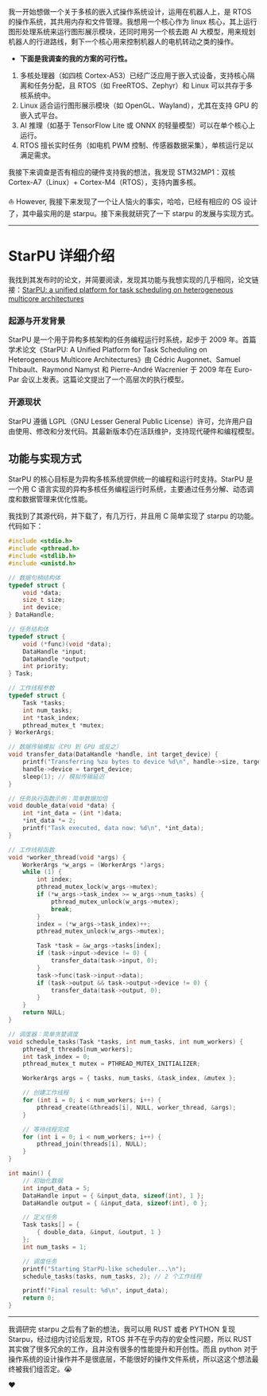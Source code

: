 我一开始想做一个关于多核的嵌入式操作系统设计，运用在机器人上，是 RTOS 的操作系统，其共用内存和文件管理。我想用一个核心作为 linux 核心，其上运行图形处理系统来运行图形展示模块，还同时用另一个核去跑 AI 大模型，用来规划机器人的行进路线，剩下一个核心用来控制机器人的电机转动之类的操作。

-   **下面是我调查的我的方案的可行性。**

1. 多核处理器（如四核 Cortex-A53）已经广泛应用于嵌入式设备，支持核心隔离和任务分配，且 RTOS（如 FreeRTOS、Zephyr）和 Linux 可以共存于多核系统中。
2. Linux 适合运行图形展示模块（如 OpenGL、Wayland），尤其在支持 GPU 的嵌入式平台。
3. AI 推理（如基于 TensorFlow Lite 或 ONNX 的轻量模型）可以在单个核心上运行。
4. RTOS 擅长实时任务（如电机 PWM 控制、传感器数据采集），单核运行足以满足需求。

我接下来调查是否有相应的硬件支持我的想法，我发现 STM32MP1：双核 Cortex-A7（Linux）+ Cortex-M4（RTOS），支持内置多核。

:sailboat: However, 我接下来发现了一个让人恼火的事实，哈哈，已经有相应的 OS 设计了，其中最实用的是 starpu。接下来我就研究了一下 starpu 的发展与实现方式。

---

# StarPU 详细介绍

我找到其发布时的论文，并简要阅读，发现其功能与我想实现的几乎相同，论文链接：[StarPU: a unified platform for task scheduling on heterogeneous multicore architectures](https://onlinelibrary.wiley.com/doi/10.1002/cpe.1631)

### 起源与开发背景

StarPU 是一个用于异构多核架构的任务编程运行时系统，起步于 2009 年。首篇学术论文《StarPU: A Unified Platform for Task Scheduling on Heterogeneous Multicore Architectures》由 Cédric Augonnet、Samuel Thibault、Raymond Namyst 和 Pierre-André Wacrenier 于 2009 年在 Euro-Par 会议上发表。这篇论文提出了一个高层次的执行模型。

### 开源现状

StarPU 遵循 LGPL（GNU Lesser General Public License）许可，允许用户自由使用、修改和分发代码。其最新版本仍在活跃维护，支持现代硬件和编程模型。

## 功能与实现方式

StarPU 的核心目标是为异构多核系统提供统一的编程和运行时支持。StarPU 是一个用 C 语言实现的异构多核任务编程运行时系统，主要通过任务分解、动态调度和数据管理来优化性能。

我找到了其源代码，并下载了，有几万行，并且用 C 简单实现了 starpu 的功能。代码如下：

```c
#include <stdio.h>
#include <pthread.h>
#include <stdlib.h>
#include <unistd.h>

// 数据句柄结构体
typedef struct {
    void *data;
    size_t size;
    int device;
} DataHandle;

// 任务结构体
typedef struct {
    void (*func)(void *data);
    DataHandle *input;
    DataHandle *output;
    int priority;
} Task;

// 工作线程参数
typedef struct {
    Task *tasks;
    int num_tasks;
    int *task_index;
    pthread_mutex_t *mutex;
} WorkerArgs;

// 数据传输模拟（CPU 到 GPU 或反之）
void transfer_data(DataHandle *handle, int target_device) {
    printf("Transferring %zu bytes to device %d\n", handle->size, target_device);
    handle->device = target_device;
    sleep(1); // 模拟传输延迟
}

// 任务执行函数示例：简单数据加倍
void double_data(void *data) {
    int *int_data = (int *)data;
    *int_data *= 2;
    printf("Task executed, data now: %d\n", *int_data);
}

// 工作线程函数
void *worker_thread(void *args) {
    WorkerArgs *w_args = (WorkerArgs *)args;
    while (1) {
        int index;
        pthread_mutex_lock(w_args->mutex);
        if (*w_args->task_index >= w_args->num_tasks) {
            pthread_mutex_unlock(w_args->mutex);
            break;
        }
        index = (*w_args->task_index)++;
        pthread_mutex_unlock(w_args->mutex);

        Task *task = &w_args->tasks[index];
        if (task->input->device != 0) {
            transfer_data(task->input, 0);
        }
        task->func(task->input->data);
        if (task->output && task->output->device != 0) {
            transfer_data(task->output, 0);
        }
    }
    return NULL;
}

// 调度器：简单贪婪调度
void schedule_tasks(Task *tasks, int num_tasks, int num_workers) {
    pthread_t threads[num_workers];
    int task_index = 0;
    pthread_mutex_t mutex = PTHREAD_MUTEX_INITIALIZER;

    WorkerArgs args = { tasks, num_tasks, &task_index, &mutex };

    // 创建工作线程
    for (int i = 0; i < num_workers; i++) {
        pthread_create(&threads[i], NULL, worker_thread, &args);
    }

    // 等待线程完成
    for (int i = 0; i < num_workers; i++) {
        pthread_join(threads[i], NULL);
    }
}

int main() {
    // 初始化数据
    int input_data = 5;
    DataHandle input = { &input_data, sizeof(int), 1 };
    DataHandle output = { &input_data, sizeof(int), 0 };

    // 定义任务
    Task tasks[] = {
        { double_data, &input, &output, 1 }
    };
    int num_tasks = 1;

    // 调度任务
    printf("Starting StarPU-like scheduler...\n");
    schedule_tasks(tasks, num_tasks, 2); // 2 个工作线程

    printf("Final result: %d\n", input_data);
    return 0;
}
```

---

我调研完 starpu 之后有了新的想法，我可以用 RUST 或者 PYTHON 复现 Starpu，经过组内讨论后发现，RTOS 并不在乎内存的安全性问题，所以 RUST 其实做了很多冗余的工作，且并没有很多的性能提升和开创性。而且 python 对于操作系统的设计操作并不是很底层，不能很好的操作文件系统，所以这这个想法最终被我们组否定。:sob:

:heart:
